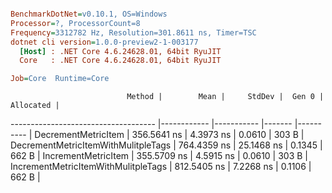 ``` ini

BenchmarkDotNet=v0.10.1, OS=Windows
Processor=?, ProcessorCount=8
Frequency=3312782 Hz, Resolution=301.8611 ns, Timer=TSC
dotnet cli version=1.0.0-preview2-1-003177
  [Host] : .NET Core 4.6.24628.01, 64bit RyuJIT
  Core   : .NET Core 4.6.24628.01, 64bit RyuJIT

Job=Core  Runtime=Core  

```
                              Method |        Mean |     StdDev |  Gen 0 | Allocated |
------------------------------------ |------------ |----------- |------- |---------- |
                 DecrementMetricItem | 356.5641 ns |  4.3973 ns | 0.0610 |     303 B |
 DecrementMetricItemWithMulitpleTags | 764.4359 ns | 25.1468 ns | 0.1345 |     662 B |
                 IncrementMetricItem | 355.5709 ns |  4.5915 ns | 0.0610 |     303 B |
 IncrementMetricItemWithMulitpleTags | 812.5405 ns |  7.2268 ns | 0.1106 |     662 B |
